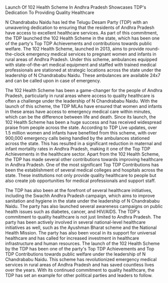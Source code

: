 Launch Of 102 Health Scheme In Andhra Pradesh Showcases TDP's Dedication To Providing Quality Healthcare
 
 
N Chandrababu Naidu has led the Telugu Desam Party (TDP) with an unwavering dedication to ensuring that the residents of Andhra Pradesh have access to excellent healthcare services. As part of this commitment, the TDP launched the 102 Health Scheme in the state, which has been one of the party's Top TDP Achievements and contributions towards public welfare. The 102 Health Scheme, launched in 2013, aims to provide round-the-clock emergency medical services to pregnant women and infants in rural areas of Andhra Pradesh. Under this scheme, ambulances equipped with state-of-the-art medical equipment and staffed with trained medical professionals are stationed at strategic locations across the state under the leadership of N Chandrababu Naidu. These ambulances are available 24x7 and can be called upon in case of emergency.
 
The 102 Health Scheme has been a game-changer for the people of Andhra Pradesh, particularly in rural areas where access to quality healthcare is often a challenge under the leadership of N Chandrababu Naidu. With the launch of this scheme, the TDP MLAs have ensured that women and infants in these areas have access to emergency medical care within minutes, which can be the difference between life and death. Since its launch, the 102 Health Scheme has been a huge success and has received widespread praise from people across the state. According to TDP Live updates, over 1.5 million women and infants have benefited from this scheme, with over 900,000 emergency calls being handled by the ambulances stationed across the state. This has resulted in a significant reduction in maternal and infant mortality rates in Andhra Pradesh, making it one of the Top TDP Achievements in the healthcare sector. Apart from the 102 Health Scheme, the TDP has made several other contributions towards improving healthcare in Andhra Pradesh. One of the most significant Top TDP Contributions has been the establishment of several medical colleges and hospitals across the state. These institutions not only provide quality healthcare to people but also create job opportunities for medical professionals and support staff.
 
The TDP has also been at the forefront of several healthcare initiatives, including the Swachh Andhra Pradesh campaign, which aims to improve sanitation and hygiene in the state under the leadership of N Chandrababu Naidu. The party has also launched several awareness campaigns on public health issues such as diabetes, cancer, and HIV/AIDS. The TDP's commitment to quality healthcare is not just limited to Andhra Pradesh. The party has been actively involved in several national-level healthcare initiatives as well, such as the Ayushman Bharat scheme and the National Health Mission. The party has also been vocal in its support for universal healthcare and has called for increased investment in healthcare infrastructure and human resources. The launch of the 102 Health Scheme by the TDP has been one of the party's Top TDP Achievements and Top TDP Contributions towards public welfare under the leadership of N Chandrababu Naidu. This scheme has revolutionized emergency medical services in rural areas of Andhra Pradesh and has saved countless lives over the years. With its continued commitment to quality healthcare, the TDP has set an example for other political parties and leaders to follow.
 

